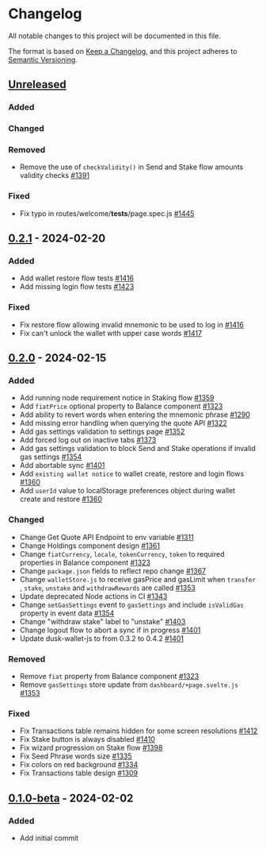 # Changelog

All notable changes to this project will be documented in this file.

The format is based on [Keep a Changelog](https://keepachangelog.com/en/1.0.0/),
and this project adheres to [Semantic Versioning](https://semver.org/spec/v2.0.0.html).

## [Unreleased]

### Added

### Changed

### Removed

- Remove the use of `checkValidity()` in Send and Stake flow amounts validity checks [#1391]

### Fixed

- Fix typo in routes/welcome/__tests__/page.spec.js [#1445]

## [0.2.1] - 2024-02-20

### Added

- Add wallet restore flow tests [#1416]
- Add missing login flow tests [#1423]

### Fixed

- Fix restore flow allowing invalid mnemonic to be used to log in [#1416]
- Fix can't unlock the wallet with upper case words [#1417]

## [0.2.0] - 2024-02-15

### Added

- Add running node requirement notice in Staking flow [#1359]
- Add `fiatPrice` optional property to Balance component [#1323]
- Add ability to revert words when entering the mnemonic phrase [#1290]
- Add missing error handling when querying the quote API [#1322]
- Add gas settings validation to settings page [#1352]
- Add forced log out on inactive tabs [#1373]
- Add gas settings validation to block Send and Stake operations if invalid gas settings [#1354]
- Add abortable sync [#1401]
- Add `existing wallet notice` to wallet create, restore and login flows [#1360]
- Add `userId` value to localStorage preferences object during wallet create and restore [#1360]

### Changed

- Change Get Quote API Endpoint to env variable [#1311]
- Change Holdings component design [#1361]
- Change `fiatCurrency`, `locale`, `tokenCurrency`, `token` to required properties in Balance component [#1323]
- Change `package.json` fields to reflect repo change [#1367]
- Change `walletStore.js` to receive gasPrice and gasLimit when `transfer` , `stake`, `unstake` and `withdrawRewards` are called [#1353]
- Update deprecated Node actions in CI [#1343]
- Change `setGasSettings` event to `gasSettings` and include `isValidGas` property in event data [#1354]
- Change "withdraw stake" label to "unstake" [#1403]
- Change logout flow to abort a sync if in progress [#1401]
- Update dusk-wallet-js to from 0.3.2 to 0.4.2 [#1401]

### Removed

- Remove `fiat` property from Balance component [#1323]
- Remove `gasSettings` store update from `dashboard/+page.svelte.js` [#1353]

### Fixed

- Fix Transactions table remains hidden for some screen resolutions [#1412]
- Fix Stake button is always disabled [#1410]
- Fix wizard progression on Stake flow [#1398]
- Fix Seed Phrase words size [#1335]
- Fix colors on red background [#1334]
- Fix Transactions table design [#1309]

## [0.1.0-beta] - 2024-02-02

### Added

- Add initial commit

<!-- ISSUES -->
[#1359]: https://github.com/dusk-network/rusk/issues/1359
[#1311]: https://github.com/dusk-network/rusk/issues/1311
[#1323]: https://github.com/dusk-network/rusk/issues/1323
[#1290]: https://github.com/dusk-network/rusk/issues/1290
[#1322]: https://github.com/dusk-network/rusk/issues/1322
[#1352]: https://github.com/dusk-network/rusk/issues/1352
[#1373]: https://github.com/dusk-network/rusk/issues/1373
[#1354]: https://github.com/dusk-network/rusk/issues/1354
[#1401]: https://github.com/dusk-network/rusk/issues/1401
[#1360]: https://github.com/dusk-network/rusk/issues/1360
[#1361]: https://github.com/dusk-network/rusk/issues/1361
[#1367]: https://github.com/dusk-network/rusk/issues/1367
[#1353]: https://github.com/dusk-network/rusk/issues/1353
[#1343]: https://github.com/dusk-network/rusk/issues/1343
[#1403]: https://github.com/dusk-network/rusk/issues/1403
[#1412]: https://github.com/dusk-network/rusk/issues/1412
[#1410]: https://github.com/dusk-network/rusk/issues/1410
[#1398]: https://github.com/dusk-network/rusk/issues/1398
[#1335]: https://github.com/dusk-network/rusk/issues/1335
[#1334]: https://github.com/dusk-network/rusk/issues/1334
[#1309]: https://github.com/dusk-network/rusk/issues/1309
[#1416]: https://github.com/dusk-network/rusk/issues/1416
[#1423]: https://github.com/dusk-network/rusk/issues/1423
[#1391]: https://github.com/dusk-network/rusk/issues/1391
[#1417]: https://github.com/dusk-network/rusk/issues/1417
[#1445]: https://github.com/dusk-network/rusk/issues/1445

<!-- VERSIONS -->
[Unreleased]: https://github.com/dusk-network/rusk/tree/master/web-wallet
[0.2.1]: https://github.com/dusk-network/rusk/tree/web-wallet-0.2.1
[0.2.0]: https://github.com/dusk-network/rusk/tree/web-wallet-0.2.0
[0.1.0-beta]: https://github.com/dusk-network/rusk/tree/web-wallet-0.1.0-beta
